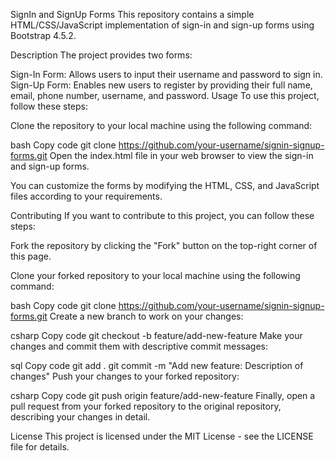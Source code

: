 SignIn and SignUp Forms
This repository contains a simple HTML/CSS/JavaScript implementation of sign-in and sign-up forms using Bootstrap 4.5.2.

Description
The project provides two forms:

Sign-In Form: Allows users to input their username and password to sign in.
Sign-Up Form: Enables new users to register by providing their full name, email, phone number, username, and password.
Usage
To use this project, follow these steps:

Clone the repository to your local machine using the following command:

bash
Copy code
git clone https://github.com/your-username/signin-signup-forms.git
Open the index.html file in your web browser to view the sign-in and sign-up forms.

You can customize the forms by modifying the HTML, CSS, and JavaScript files according to your requirements.

Contributing
If you want to contribute to this project, you can follow these steps:

Fork the repository by clicking the "Fork" button on the top-right corner of this page.

Clone your forked repository to your local machine using the following command:

bash
Copy code
git clone https://github.com/your-username/signin-signup-forms.git
Create a new branch to work on your changes:

csharp
Copy code
git checkout -b feature/add-new-feature
Make your changes and commit them with descriptive commit messages:

sql
Copy code
git add .
git commit -m "Add new feature: Description of changes"
Push your changes to your forked repository:

csharp
Copy code
git push origin feature/add-new-feature
Finally, open a pull request from your forked repository to the original repository, describing your changes in detail.

License
This project is licensed under the MIT License - see the LICENSE file for details.
